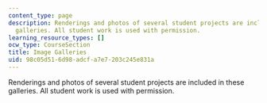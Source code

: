 ```yaml
---
content_type: page
description: Renderings and photos of several student projects are included in these
  galleries. All student work is used with permission.
learning_resource_types: []
ocw_type: CourseSection
title: Image Galleries
uid: 98c05d51-6d98-adcf-a7e7-203c245e831a
---
```


Renderings and photos of several student projects are included in these galleries. All student work is used with permission.